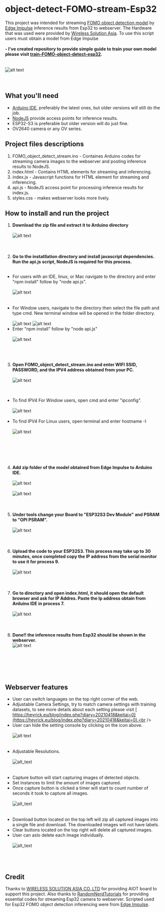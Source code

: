 # object-detect-FOMO-stream-Esp32
This project was intended for streaming [FOMO object detection model](https://edge-impulse.gitbook.io/docs/edge-impulse-studio/learning-blocks/object-detection/fomo-object-detection-for-constrained-devices) by [Edge Impulse](https://edgeimpulse.com/) inference results from Esp32 to webserver. The Hardware that was used were provided by [Wireless Solution Asia](https://wirelesssolution.asia/). To use this script users must obtain a model from Edge Impulse </br> </br>
<strong> - I've created repository to provide simple guide to train your own model please visit [train-FOMO-object-detect-esp32](https://github.com/San279/train-FOMO-object-detect-esp32). </strong> <br/>
<br/> <br/>
![alt text](/Images_for_readme/done.PNG)
<br /><br /><br />
## What you'll need
- [Arduino IDE](https://www.arduino.cc/en/software), preferably the latest ones, but older versions will still do the job.
- [NodeJS](https://nodejs.org/en/download/package-manager/current) provide access points for inference results.
- ESP32-S3 is preferable but older version will do just fine.
- OV2640 camera or any OV series.

## Project files descriptions

1. FOMO_object_detect_stream.ino - Containes Arduino codes for streaming camera images to the webserver and posting inference results to NodeJS.
2. index.html - Contains HTML elements for streaming and inferencing.
3. index.js - Javascript functions for HTML element for streaming and inferencing.
4. api.js - NodeJS access point for processing inference results for index.js.
5. styles.css - makes webserver looks more lively.

## How to install and run the project

1.  <strong> Download the zip file and extract it to Arduino directory </strong> <br /><br />
![alt text](/Images_for_readme/folder_directory.PNG)
<br /><br /><br /><br />
2.  <strong> Go to the instatllation directory and install javascript dependencies. Run the api.js script, NodeJS is required for this process. </strong><br /><br />
  - For users with an IDE, linux, or Mac navigate to the directory and enter "npm install" follow by "node api.js". <br /><br />
  ![alt text](/Images_for_readme/ide_run_api.PNG)
  <br /><br /><br />
- For Window users, navigate to the directory then select the file path and type cmd. New terminal window will be opened in the folder directory. <br /><br />
 ![alt text](/Images_for_readme/window_run_api1.PNG)
 ![alt text](/Images_for_readme/window_run_api2.PNG)
- Enter "npm install" follow by "node api.js" <br /><br />
 ![alt text](/Images_for_readme/window_run_api3.PNG)
  <br /><br /> <br /><br />
3.  <strong> Open FOMO_object_detect_stream.ino and enter WIFI SSID, PASSWORD, and the IPV4 address obtained from your PC. </strong> <br /><br />
![alt text](/Images_for_readme/wifi_ipv4.PNG)
<br /><br /><br />
  - To find IPV4 For Window users, open cmd and enter "ipconfig". <br /><br />
    ![alt text](/Images_for_readme/cmd_ipv4.PNG) <br /><br />
  - To find IPV4 For Linux users, open terminal and enter hostname -I <br /><br />
    ![alt text](Images_for_readme/terminal_ipv4.PNG) <br /><br />
<br /><br /><br /><br />
4. <strong> Add zip folder of the model obtained from Edge Impulse to Arduino IDE. </strong> <br /><br />
![alt text](Images_for_readme/arduino_model_zip.PNG)
<br /><br />
![alt text](Images_for_readme/FOMO_model_zip.PNG)
<br /><br /><br /><br />
5. <strong> Under tools change your Board to "ESP32S3 Dev Module" and PSRAM to "OPI PSRAM". </strong><br /><br />
![alt text](/Images_for_readme/IDE_configure.PNG)
<br /><br /><br /><br />
6. <strong> Upload the code to your ESP32S3. This process may take up to 30 minutes, once completed copy the IP address from the serial monitor to use it for process 9. </strong> <br /><br />
![alt text](/Images_for_readme/arduino_serial_monitor.PNG)
<br /><br /><br /><br />
7. <strong> Go to directory and open index.html, it should open the default browser and ask for IP Addres. Paste the Ip address obtain from Arduino IDE in process 7. </strong> <br /><br />
![alt text](/Images_for_readme/ip_prompt.PNG)
<br /><br /><br /><br />
9. <strong> Done!! the inference results from Esp32 should be shown in the webserver. </strong>  
![alt text](/Images_for_readme/done.PNG)<br /><br />
<br /><br /><br /><br />
## Webserver features
- User can switch languages on the top right corner of the web.<br />
- Adjustable Camera Settings, try to match camera settings with training datasets, to see more details about each setting please visit [
https://heyrick.eu/blog/index.php?diary=20210418&keitai=0](https://heyrick.eu/blog/index.php?diary=20210418&keitai=0).<br />
- User can hide the setting console by clicking on the icon above.<br /><br />
![alt text](/Images_for_readme/settings.PNG)
<br /><br /><br />
- Adjustable Resolutions. <br /><br />
![alt_text](/Images_for_readme/console.PNG)
<br /><br /><br />
- Capture button will start capturing images of detected objects. <br />
- Set Instances to limit the amount of images captured.  <br />
- Once capture button is clicked a timer will start to count number of seconds it took to capture all images.<br /> <br />
![alt_text](/Images_for_readme/console_seconds.PNG)
<br /><br /> <br />
- Download button located on the top left will zip all captured images into a single file and download. The downloaded images will not have labels.<br />
- Clear buttons located on the top right will delete all captured images.<br />
- User can aslo delete each image individually.<br /><br />
![alt_text](/Images_for_readme/gallery_img.PNG)
<br /> <br /><br /> <br />
## Credit
Thanks to [WIRELESS SOLUTION ASIA CO.,LTD](https://wirelesssolution.asia/) for providing AIOT board to support this project. Also thanks to [RandomNerdTutorials](https://RandomNerdTutorials.com/esp32-cam-video-streaming-web-server-camera-home-assistant) for providing essential codes for streaming Esp32 camera to webserver. Scripted used for Esp32 FOMO object detection inferencing were from [Edge Impulse](https://edge-impulse.gitbook.io/docs/edge-impulse-studio/learning-blocks/object-detection/fomo-object-detection-for-constrained-devices). 
